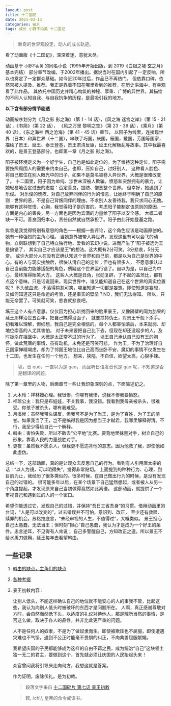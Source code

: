 ```yaml
---
layout: post
title: 十二国记
date: 2021-03-13
categories: WLR  
tags: 成长 小野不由美 十二国记
---
```


> 新奇的世界观设定，动人的成长轨迹。

看了动画版《十二国记》，深深着迷、意犹未尽。

动画基于 `小野不由美` 的同名小说（1995年开始出版，到 2019《白银之墟·玄之月》基本完结）
部分章节改编，于2002年播出。据说当时在国内引起了一定反响，所以也奠定了一定群众基础。如今近20年过后，作品已不再热门，
但依靠口碑，依然常被人提及、推荐。我正是靠着不知在哪里看到的推荐，在历史洪海中，有幸观看了此作品。
其依托中国历史并精心构筑的神秘、厚重、广博的异世界，其描绘的不同人认知自我、与自我抗争的历程，是最吸引我的地方。

**以下含有部分情节剧透**

动画按序划分为《月之影 影之海》（第 1 - 14 话），《风之海 迷宫之岸》（第 15 - 21 话），《书简》（第 22 话），
《风之万里 黎明之空》（第 23 - 39 话），《乘月》（第 40 话），《东之海神 西之沧海》（第 41 - 45 话）章节，
以阳子为线索，连接现世界（日本）和异世界（十二国），串联了巧国，庆国，雁国，戴国，芳国等国家，
描绘了景王、延王、泰王登基，景王肃清反臣，延王化解叛乱等故事。其中我最喜欢的，是景王登基部分，也即第一章《月之影 影之海》。

阳子被环境定义为一个好学生，自己也是如此定位的。为了维持这种定位，阳子需要按照周围人的需要来约束自己。也即，压抑自己，讨好别人。
这种看人脸色、将自己框住在别人眼光中的日子，如果不是莫名被卷入异世界，大概是很难改变了。
十二国里，阳子因为单纯、涉世未深被人欺骗。愤怒和突然拥有的暴力，让她轻易地否定过去的态度：否定善良，提防、憎恶整个世界。
但幸好，她遇到了乐俊。
对乐俊的愧疚、对自己放弃同伴的行为的憎恶，让她终于明确了自己的原则：世界的恶，不是自己背叛同伴的理由。不求别人友善待我，我只求问心无愧。
能够有这种觉悟、心胸，我觉得阳子是厉害的。考虑阳子能制定该原则的原因，一方面是内心的善良，另一方面也是因为宾满的力量给了阳子以安全感。
大概二者缺一不可。善良回归本心，责任自然就自然承担了。阳子由此开始登基之路。

优香是我觉得特别有意思的角色——根据一些评论，这个角色应该是动画原创的。她有一种强烈的主角心理。
当她意外被带入异世界，发现这里有可以会飞的动物，立刻联想到了自己特立独行地、爱看的玄幻小说，进而产生了“阳子被选为王是搞错了，
其实自己才应该是王”的想法。这大概有2分可笑，3分悲哀，5分无奈。
或许大部分人在没有正确认知这个世界和自己前，都是以为自己是世界的中心。有的人与现实接触后，很快认清自己的定位；但也有很多人，
不愿意承认以自己当前能力能够适配的角色，质疑这个世界运行错了。自以为是，以自己为中心，最终落得贻笑大方。
这些人大概是丑角，张勋复辟，了不起的盖茨比，都有点这个意味。只是话说回来，现实世界中，谁又能知道自己在这个世界的真实位置呢？
不头破血流，不落得尴尬可笑，哪里知道一切都是妄想。即使知道是妄想，又如何知道这只是命运的考验，还是事实的壁垒？NO，我们无法得知。
所以，只能无奈罢了。可笑就可笑，悲哀就悲哀吧。

塙王这个人有点意思。仅仅因为担心新找回来的胎果景王，又像隔壁的同为胎果的延王那样治世五百年，把自己搞得没面子，
就要扶持伪王，对景王千般下杀手。初看难以理解，但细想，我自己是完全相信的。每个人都害怕落后，本来就弱、却地位崇高的人尤其害怕。
对于未来要把自己比下去，但现在却还没起步的人，及时扼杀在摇篮中，大概是太正常不过的行为了。
塙王自己承认自己没有王的胸怀，做此荒唐的事情，虽有动机，未免还是可笑可悲。
作为王，不为了治理好自己国家殚精竭虑，却为了邻国王地位比自己高而坐卧不安，魔幻的事情不仅发生在十二国，也发生在任何一个地方。
想来，狭隘，不自信，欲望太高，心狠手辣。

> 塙，音 què，一直以为是 gao， 而且听日语发音也是 gao 呢，不知道是否是翻译的问题。

除了第一章里的人物，后面章节一些让我印象深刻的点，下面简述记之。

1. 大木玲：祥林嫂心理。我很惨，你哪有我惨，说我不惨我要愤怒。
2. 祥琼公主：我只是布娃娃，不关我事，我没错。我看到我母亲被杀头，很难受。你孩子被杀头，哪有我难受。
3. 月溪候：虽然我带头谋反，但我可不是为了当王，是为了百姓，为了王的清誉。如果我当了王，岂不是搞得我是因为想当王才弑君，我哪里解释得清。不行，我至少得给自己一个解释。
4. 斡由：害怕失败，所以不敢去“公平地”比赛。要背地里抹黑对手，树立自己的形象，靠着人民的力量战胜对手。
5. 更夜：虽然我不愿杀人，但我更不愿违背他的意志。因为他救了我，即使他如此虚伪。

总结一下，这部动画，真的是让观众去反思自己的行为。看到有人引用唐太宗的话：“以人为镜，可以明得失”，觉得非常贴切。
上面提到的种种行为、心理，到目前为止，我经历了很多类似的。很多时候，在自己做出行为的时候，是没有发现自己的过错的。
很可能多年以后，在某个场景下自己猛然想起，或者被人从另一个角度提起，才发现原来自己当初做得竟然如此离谱。
这部动画，就提供了一个审视自己和遇到过的人的一个窗口。

希望你能透过它，发现自己的过错，并保持“吾日三省吾身”的习惯。借用动画里的台词，“人是可以改变的”，过去错误并不可怕，意识到、改正，
至少还有救赎、赎罪的机会。苏格拉底言，“未经审视的人生，不值得过”，大概类似。
景王担心自己太愚蠢，无法当王；但时刻“担心”自己愚蠢，我认为才是成为一个好王的条件。忠言逆耳，不见得有人肯说；
自己多警醒自己，方知改正之道。所以景王不给水禹刀做鞘，延王每年去看望斡由。

## 一些记录

1. [斡由的缺点，主角们的缺点](https://movie.douban.com/review/5828873/)
2. [各种考据](https://movie.douban.com/review/6563989/)
3. 景王初敕内容：
   
   让别人低头，不能这样确认自己的地位就不能安心的人的事我不管，比起这些，我认为向别人低头时被破坏的东西才是问题所在。
   人啊，真正感谢尊敬对方时，会自然而然低下头，以适度的礼仪对待他人，那是理所当然的事情，是否这么做，取决于各人的品性，并非比此更严重的问题。
   
   人不是任何人的奴隶，不是为了做奴隶而生。即使被欺压也不屈服，即使遭遇灾难也不气馁，遇到不公正时能毫不畏惧的纠正，不向禽兽屈服献媚。
   
   我希望庆国的子民都能够成为这样的自由不羁之民，成为统治“自己”这块领土独一无二的君主，要做到这个，首先就必须让庆国的人民抬起头来！
  
   众官曾问我将引导庆走向何方，我想这就是答案。

   作为证明，废除伏礼。是为初敕。

   > 段落文字来自 [十二国碎片 第七话 景王初敕](http://blog.sina.com.cn/s/blog_4ea4074501008ckd.html)

   > 敕, /chì/, 皇帝的命令或诏书。
